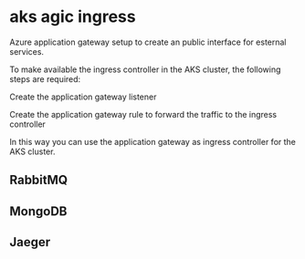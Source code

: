# aks agic ingress

Azure application gateway setup to create an public interface for esternal services.


To make available the ingress controller in the AKS cluster, the following steps are required:

Create the application gateway listener

Create the application gateway rule to forward the traffic to the ingress controller



In this way you can use the application gateway as ingress controller for the AKS cluster.



## RabbitMQ

## MongoDB

## Jaeger
